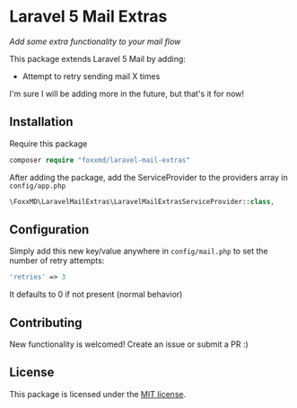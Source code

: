 # Laravel 5 Mail Extras

*Add some extra functionality to your mail flow*

This package extends Laravel 5 Mail by adding:

* Attempt to retry sending mail X times

I'm sure I will be adding more in the future, but that's it for now!

## Installation

Require this package  

```php
composer require "foxxmd/laravel-mail-extras"
```

After adding the package, add the ServiceProvider to the providers array in `config/app.php`

```php
\FoxxMD\LaravelMailExtras\LaravelMailExtrasServiceProvider::class,
```

## Configuration

Simply add this new key/value anywhere in `config/mail.php` to set the number of retry attempts:

```php
'retries' => 3
```

It defaults to 0 if not present (normal behavior)

## Contributing

New functionality is welcomed! Create an issue or submit a PR :)

## License

This package is licensed under the [MIT license](https://github.com/FoxxMD/laravel-mail-extras/blob/master/LICENSE.txt).
